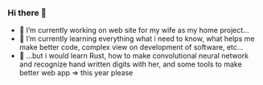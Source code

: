 ### Hi there 👋

- 🔭 I’m currently working on web site for my wife as my home project...
- 🌱 I’m currently learning everything what i need to know, what helps me make better code, complex view on development of software, etc...
- 👯 ...but i would learn Rust, how to make convolutional neural network and recognize hand written digits with her, and some tools to make better web app => this year please





<!--
*unikorm/unikorm** is a ✨ _special_ ✨ repository because its `README.md` (this file) appears on your GitHub profile.

Here are some ideas to get you started:

- 🔭 I’m currently working on ...
- 🌱 I’m currently learning ...
- 👯 I’m looking to collaborate on ...
- 🤔 I’m looking for help with ...
- 💬 Ask me about ...
- 📫 How to reach me: ...
- 😄 Pronouns: ...
- ⚡ Fun fact: ...
-->

